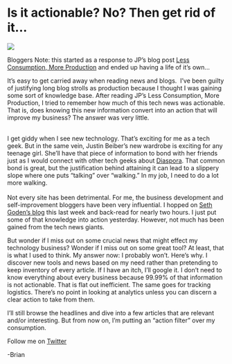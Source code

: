 <!--
id: 652742373
link: http://techneur.com/post/652742373/is-it-actionable-no-then-get-rid-of-it
slug: is-it-actionable-no-then-get-rid-of-it
date: Tue Jun 01 2010 03:49:00 GMT-0500 (CDT)
publish: 2010-06-01
tags: productivity
-->


Is it actionable? No? Then get rid of it...
===========================================

[![](http://media.tumblr.com/tumblr_l3bv0wi64m1qzbc4f.png)](http://www.google.com/imgres?imgurl=http://rlv.zcache.com/more_walk_less_talk_tshirt-p235499286510154883qd3i_210.jpg&imgrefurl=http://www.zazzle.ca/loudmouth%2Btshirts&usg=__dygRofXIG2s45-o94Ja4Fb7B_hY=&h=210&w=210&sz=10&hl=en&start=18&um=1&itbs=1&tbnid=3BcomUWKHyyvKM:&tbnh=106&tbnw=106&prev=/images%3Fq%3Dless%2Btalk%2Bmore%2Bwalk%26um%3D1%26hl%3Den%26safe%3Doff%26client%3Dfirefox-a%26rls%3Dorg.mozilla:en-US:official%26tbs%3Disch:1)

Bloggers Note: this started as a response to JP’s blog post [Less
Consumption, More
Production](http://techneur.com/post/649237455/less-consumption-more-production "JP's Less Consumption, More Production Blog Post")
and ended up having a life of it’s own…

It’s easy to get carried away when reading news and blogs.  I’ve been
guilty of justifying long blog strolls as production because I thought I
was gaining some sort of knowledge base. After reading JP’s Less
Consumption, More Production, I tried to remember how much of this tech
news was actionable. That is, does knowing this new information convert
into an action that will improve my business? The answer was very
little.

\
I get giddy when I see new technology. That’s exciting for me as a tech
geek. But in the same vein, Justin Beiber’s new wardrobe is exciting for
any teenage girl. She’ll have that piece of information to bond with her
friends just as I would connect with other tech geeks about
[Diaspora](http://www.kickstarter.com/projects/196017994/diaspora-the-personally-controlled-do-it-all-distr?pos=2&ref=spotlight "KickStarter: Diaspora").
That common bond is great, but the justification behind attaining it can
lead to a slippery slope where one puts “talking” over “walking.” In my
job, I need to do a lot more walking.\
\
Not every site has been detrimental. For me, the business development
and self-improvement bloggers have been very influential. I hopped on
[Seth Goden’s blog](http://sethgodin.typepad.com/ "Seth Goden's Blog")
this last week and back-read for nearly two hours. I just put some of
that knowledge into action yesterday. However, not much has been gained
from the tech news giants.

But wonder if I miss out on some crucial news that might effect my
technology business? Wonder if I miss out on some great tool? At least,
that is what I used to think. My answer now: I probably won’t. Here’s
why. I discover new tools and news based on my need rather than
pretending to keep inventory of every article. If I have an itch, I’ll
google it. I don’t need to know everything about every business because
99.99% of that information is not actionable. That is flat out
inefficient. The same goes for tracking logistics. There’s no point in
looking at analytics unless you can discern a clear action to take from
them.

I’ll still browse the headlines and dive into a few articles that are
relevant and/or interesting. But from now on, I’m putting an “action
filter” over my consumption.

Follow me on
[Twitter](http://twitter.com/brianlambelet "Twitter Handle")

-Brian

